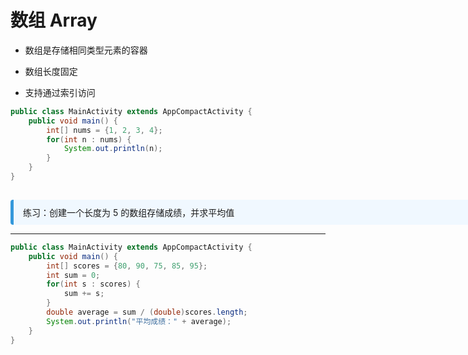 
# 数组 Array

- 数组是存储相同类型元素的容器

- 数组长度固定

- 支持通过索引访问

```java
public class MainActivity extends AppCompactActivity {
    public void main() {
        int[] nums = {1, 2, 3, 4};
        for(int n : nums) {
            System.out.println(n);
        }
    }
}

```

<div v-click style="margin-top: 15px; border-left: 5px solid #3498db; background: #f0f8ff; padding: 10px 15px; border-radius: 4px; display: inline-block;width: 800px;">
练习：创建一个长度为 5 的数组存储成绩，并求平均值
</div>

---

```java
public class MainActivity extends AppCompactActivity {
    public void main() {
        int[] scores = {80, 90, 75, 85, 95};
        int sum = 0;
        for(int s : scores) {
            sum += s;
        }
        double average = sum / (double)scores.length;
        System.out.println("平均成绩：" + average);
    }
}
```
